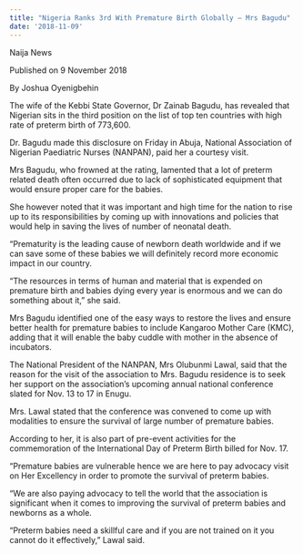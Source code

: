 ```yaml
---
title: "Nigeria Ranks 3rd With Premature Birth Globally – Mrs Bagudu"
date: '2018-11-09'
---
```

Naija News

Published on 9 November 2018

By Joshua Oyenigbehin

The wife of the Kebbi State Governor, Dr Zainab Bagudu, has revealed that Nigerian sits in the third position on the list of top ten countries with high rate of preterm birth of 773,600.

Dr. Bagudu made this disclosure on Friday in Abuja, National Association of Nigerian Paediatric Nurses (NANPAN), paid her a courtesy visit.

Mrs Bagudu, who frowned at the rating, lamented that a lot of preterm related death often occurred due to lack of sophisticated equipment that would ensure proper care for the babies.

She however noted that it was important and high time for the nation to rise up to its responsibilities by coming up with innovations and policies that would help in saving the lives of number of neonatal death.

“Prematurity is the leading cause of newborn death worldwide and if we can save some of these babies we will definitely record more economic impact in our country.

“The resources in terms of human and material that is expended on premature birth and babies dying every year is enormous and we can do something about it,” she said.

Mrs Bagudu identified one of the easy ways to restore the lives and ensure better health for premature babies to include Kangaroo Mother Care (KMC), adding that it will enable the baby cuddle with mother in the absence of incubators.

The National President of the NANPAN, Mrs Olubunmi Lawal, said that the reason for the visit of the association to Mrs. Bagudu residence is to seek her support on the association’s upcoming annual national conference slated for Nov. 13 to 17 in Enugu.

Mrs. Lawal stated that the conference was convened to come up with modalities to ensure the survival of large number of premature babies.

According to her, it is also part of pre-event activities for the commemoration of the International Day of Preterm Birth billed for Nov. 17.

“Premature babies are vulnerable hence we are here to pay advocacy visit on Her Excellency in order to promote the survival of preterm babies.

“We are also paying advocacy to tell the world that the association is significant when it comes to improving the survival of preterm babies and newborns as a whole.

“Preterm babies need a skillful care and if you are not trained on it you cannot do it effectively,” Lawal said.
